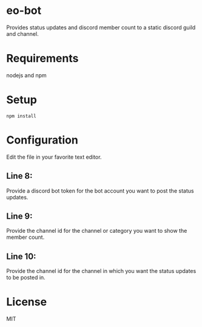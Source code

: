 # eo-bot
Provides status updates and discord member count to a static discord guild and channel.

# Requirements
nodejs and npm

# Setup
`npm install`

# Configuration
Edit the file in your favorite text editor.

## Line 8:
Provide a discord bot token for the bot account you want to post the status updates.

## Line 9:
Provide the channel id for the channel or category you want to show the member count.

## Line 10:
Provide the channel id for the channel in which you want the status updates to be posted in.

# License
MIT
